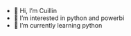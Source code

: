 - 👋 Hi, I’m Cuillin
- 👀 I’m interested in python and powerbi
- 🌱 I’m currently learning python


<!---
Cuillin/Cuillin is a ✨ special ✨ repository because its `README.md` (this file) appears on your GitHub profile.
You can click the Preview link to take a look at your changes.
--->
